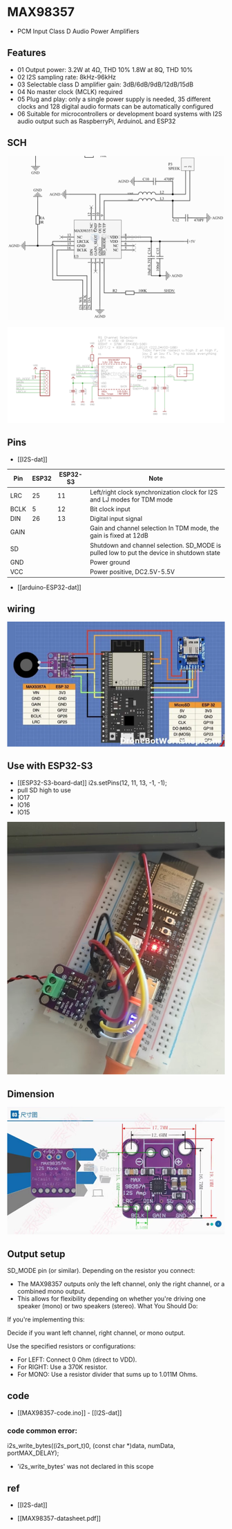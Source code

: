 
# MAX98357

- PCM Input Class D Audio Power Amplifiers

## Features 

- 01 Output power: 3.2W at 4Ω, THD 10% 1.8W at 8Q, THD 10%
- 02 I2S sampling rate: 8kHz-96kHz
- 03 Selectable class D amplifier gain: 3dB/6dB/9dB/12dB/15dB
- 04 No master clock (MCLK) required
- 05 Plug and play: only a single power supply is needed, 35 different clocks and 128 digital audio formats can be automatically configured
- 06 Suitable for microcontrollers or development board systems with I2S audio output such as RaspberryPi, ArduinoL and ESP32


## SCH

![](2024-12-26-15-18-55.png)

![](2025-01-06-14-05-50.png)

## Pins 

- [[I2S-dat]]

| Pin  | ESP32 | ESP32-S3 | Note                                                                                      |
| ---- | ----- | -------- | ----------------------------------------------------------------------------------------- |
| LRC  | 25    | 11       | Left/right clock synchronization clock for I2S and LJ modes for TDM mode                  |
| BCLK | 5     | 12       | Bit clock input                                                                           |
| DIN  | 26    | 13       | Digital input signal                                                                      |
| GAIN |       |          | Gain and channel selection In TDM mode, the gain is fixed at 12dB                         |
| SD   |       |          | Shutdown and channel selection. SD_MODE is pulled low to put the device in shutdown state |
| GND  |       |          | Power ground                                                                              |
| VCC  |       |          | Power positive, DC2.5V-5.5V                                                               |

- [[arduino-ESP32-dat]]

## wiring 


![](2024-12-26-19-06-13.png)

## Use with ESP32-S3 

- [[ESP32-S3-board-dat]] i2s.setPins(12, 11, 13, -1, -1);
- pull SD high to use 
- IO17
- IO16
- IO15 

![](2025-01-06-15-56-23.png)



## Dimension 

![](2025-01-06-14-15-26.png)

## Output setup 

SD_MODE pin (or similar). Depending on the resistor you connect:

- The MAX98357 outputs only the left channel, only the right channel, or a combined mono output.
- This allows for flexibility depending on whether you're driving one speaker (mono) or two speakers (stereo).
What You Should Do:

If you're implementing this:

Decide if you want left channel, right channel, or mono output.

Use the specified resistors or configurations:

- For LEFT: Connect 0 Ohm (direct to VDD).
- For RIGHT: Use a 370K resistor.
- For MONO: Use a resistor divider that sums up to 1.011M Ohms.


## code 

- [[MAX98357-code.ino]] - [[I2S-dat]]

### code common error: 

i2s_write_bytes((i2s_port_t)0, (const char *)data, numData, portMAX_DELAY);
- 'i2s_write_bytes' was not declared in this scope



## ref 

- [[I2S-dat]] 

- [[MAX98357-datasheet.pdf]]